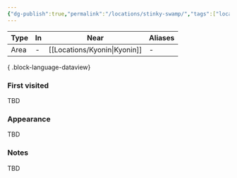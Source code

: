```yaml
---
{"dg-publish":true,"permalink":"/locations/stinky-swamp/","tags":["location"],"dgShowBacklinks":true,"dgShowLocalGraph":true,"noteIcon":"location","created":"2023-12-30T14:20:43.813+01:00","updated":"2024-01-13T10:23:46.377+01:00"}
---
```


| Type | In | Near       | Aliases |
| ---- | -- | ---------- | ------- |
| Area | \- | [[Locations/Kyonin\|Kyonin]] | \-      |

{ .block-language-dataview}
### First visited
TBD
### Appearance
TBD
### Notes
TBD